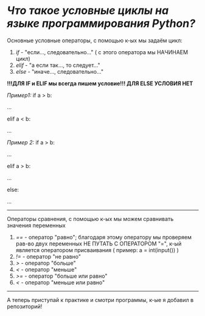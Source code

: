 # *Что такое условные циклы на языке программирования Python?*

Основные условные операторы, с помощью к-ых мы задаём цикл:
1. _if_ - "если..., следовательно..." ( c этого оператора мы НАЧИНАЕМ цикл)
2. _elif_ - "а если так..., то следует..."
3. _else_ - "иначе..., следовательно..."

**!!!ДЛЯ IF и ELIF мы всегда пишем условие!!! ДЛЯ ELSE УСЛОВИЯ НЕТ**

*Пример1:*
if a > b:

...

elif a < b:

...

*Пример 2:*
if a > b:

...

elif a > b:

...

else:

...

***
Операторы сравнения, с помощью к-ых мы можем сравнивать значения переменных
1. _==_ - оператор "равно"; благодаря этому оператору мы проверяем рав-во двух переменных
НЕ ПУТАТЬ С ОПЕРАТОРОМ "=", к-ый является оператором присваивания ( пример: a = int(input()) )
2. _!=_ - оператор "не равно"
3. _>_ - оператор "больше"
4. _<_ - оператор "меньше"
5. _>=_ - оператор "больше или равно"
6. _<_ - оператор "меньше или равно"

***
А теперь приступай к практике и смотри программы, к-ые я добавил в репозиторий!

